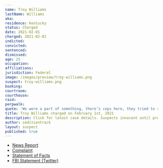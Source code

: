 ```yaml
---
name: Troy Williams
lastName: Williams
aka:
residence: Kentucky
status: Charged
date: 2021-02-01
charged: 2021-02-01
indicted:
convicted:
sentenced:
dismissed:
age: 25
occupation:
affiliations:
jurisdiction: Federal
image: /images/preview/troy-williams.png
suspect: troy-williams.png
booking:
courtroom:
courthouse:
raid:
perpwalk:
quote: 'We were a part of something, there’s cops here, they tried to stop us, they are not letting us in, but not fighting us'
title: Troy Williams charged on February 1st, 2021
description: Click for latest case details. Suspects innocent until proven guilty.
author: seditiontrack
layout: suspect
published: true
---
```


- [News Report](https://www.wbko.com/2021/02/02/2-kentucky-men-charged-with-entering-capitol-during-riot/)
- [Complaint](https://extremism.gwu.edu/sites/g/files/zaxdzs2191/f/Dalton%20Crase%20and%20Troy%20Williams%20Affidavit%20in%20Support%20of%20Criminal%20Complaint.pdf)
- [Statement of Facts](https://extremism.gwu.edu/sites/g/files/zaxdzs2191/f/Dalton%20Crase%20and%20Troy%20Williams%20Affidavit%20in%20Support%20of%20Criminal%20Complaint.pdf)
- [FBI Statement (Twitter)](https://twitter.com/FBILouisville/status/1356306940507336706)
